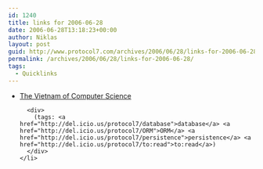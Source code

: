 ```yaml
---
id: 1240
title: links for 2006-06-28
date: 2006-06-28T13:18:23+00:00
author: Niklas
layout: post
guid: http://www.protocol7.com/archives/2006/06/28/links-for-2006-06-28/
permalink: /archives/2006/06/28/links-for-2006-06-28/
tags:
  - Quicklinks
---
```

<div class='microid-6aa742644a88b0e6dd10b74c66e5eda96c2bfd44'>
  <ul>
    <li>
      <div>
        <a href="http://blogs.tedneward.com/2006/06/26/The+Vietnam+Of+Computer+Science.aspx">The Vietnam of Computer Science</a>
      </div>
      
      <div>
        (tags: <a href="http://del.icio.us/protocol7/database">database</a> <a href="http://del.icio.us/protocol7/ORM">ORM</a> <a href="http://del.icio.us/protocol7/persistence">persistence</a> <a href="http://del.icio.us/protocol7/to:read">to:read</a>)
      </div>
    </li>
  </ul>
</div>